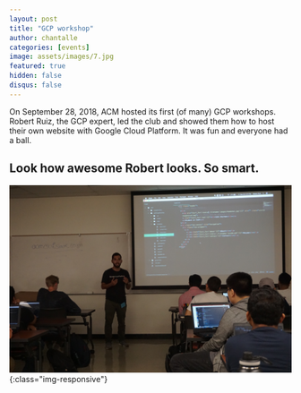 ```yaml
---
layout: post
title: "GCP workshop"
author: chantalle
categories: [events]
image: assets/images/7.jpg
featured: true
hidden: false
disqus: false
---
```


On September 28, 2018, ACM hosted its first (of many) GCP workshops. Robert Ruiz, the GCP expert, led the club and showed them how to host their own website with Google Cloud Platform. It was fun and everyone had a ball.
## Look how awesome Robert looks. So smart.
![Robert GCP workshop](/assets/images/9.jpg){:class="img-responsive"}
